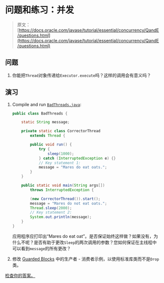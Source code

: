 # 问题和练习：并发

> 原文： [https://docs.oracle.com/javase/tutorial/essential/concurrency/QandE/questions.html](https://docs.oracle.com/javase/tutorial/essential/concurrency/QandE/questions.html)

## 问题

1.  你能把`Thread`对象传递给`Executor.execute`吗？这样的调用会有意义吗？

## 演习

1.  Compile and run [``BadThreads.java``](BadThreads.java):

    ```java
    public class BadThreads {

        static String message;

        private static class CorrectorThread
            extends Thread {

            public void run() {
                try {
                    sleep(1000); 
                } catch (InterruptedException e) {}
                // Key statement 1:
                message = "Mares do eat oats."; 
            }
        }

        public static void main(String args[])
            throws InterruptedException {

            (new CorrectorThread()).start();
            message = "Mares do not eat oats.";
            Thread.sleep(2000);
            // Key statement 2:
            System.out.println(message);
        }
    }

    ```

    应用程序应打印出“Mares do eat oat”。是否保证始终这样做？如果没有，为什么不呢？是否有助于更改`Sleep`的两次调用的参数？您如何保证在主线程中可以看到`message`的所有更改？

2.  修改 [Guarded Blocks](../guardmeth.html) 中的生产者 - 消费者示例，以使用标准库类而不是`Drop`类。

[检查你的答案。](answers.html)